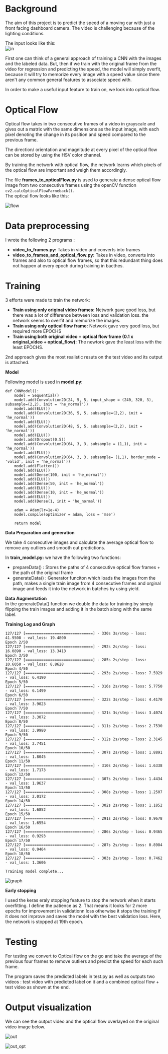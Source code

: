 # Background

The aim of  this project is to predict the speed of a moving car with just a front facing dashboard camera.
The video is challenging because of the lighting conditions. 

The input looks like this:    
![in](/output/input.gif)


First one can think of a general approach of training a CNN with the images and the labeled data. But, then if we train with the original frame from the video for regression and predicting the speed, the model will simply overfit, because it will try to memorize every image with a speed value since there aren't any common general features to associate speed with.

In order to make a useful input feature to train on, we look into optical flow.

# Optical Flow
Optical flow takes in two consecutive frames of a video in grayscale and gives out a matrix with the same dimensions as the input image, with each pixel denoting the change in its position and speed compared to the previous frame. 

The direction/ orientation and magnitude at every pixel of the optical flow can be stored by using the HSV color channel. 

By training the network with optical flow, the network learns which pixels of the optical flow are important and weigh them accordingly.

The file **frames_to_opticalFlow.py** is used to generate a dense optical flow image from two consecutive frames using the 
openCV function ```cv2.calcOpticalFlowFarneback()```.   
The optical flow looks like this:

![flow](/output/flow.gif)

# Data preprocessing
I wrote the following 2 programs :
* **video_to_frames.py:** Takes in video and converts into frames
* **video_to_frames_and_optical_flow.py:** Takes in video, converts into frames and also to optical flow frames, so that this redundant thing does not happen at every epoch during training in bacthes.

# Training

3 efforts were made to train the network:   
* **Train using only original video frames:** Network gave good loss, but there was a lot of difference between loss and validation loss. the network seems to overfit and memorize the images.
* **Train using only optical flow frame:** Network gave very good loss, but required more EPOCHS
* **Train using both original video + optical flow frame (0.1 x original_video  + optical_flow):** The newtork gave the least loss with the least EPOCHS.

2nd approach gives the most realistic resuts on the test video and its output is attached.

__Model__

Following model is used in **model.py:**
``` 
def CNNModel():
    model = Sequential()
    model.add(Convolution2D(24, 5, 5, input_shape = (240, 320, 3), subsample=(2,2), init = 'he_normal'))
    model.add(ELU())
    model.add(Convolution2D(36, 5, 5, subsample=(2,2), init = 'he_normal'))
    model.add(ELU())
    model.add(Convolution2D(48, 5, 5, subsample=(2,2), init = 'he_normal'))
    model.add(ELU())
    model.add(Dropout(0.5))
    model.add(Convolution2D(64, 3, 3, subsample = (1,1), init = 'he_normal'))
    model.add(ELU())
    model.add(Convolution2D(64, 3, 3, subsample= (1,1), border_mode = 'valid', init = 'he_normal'))
    model.add(Flatten())
    model.add(ELU())
    model.add(Dense(100, init = 'he_normal'))
    model.add(ELU())
    model.add(Dense(50, init = 'he_normal'))
    model.add(ELU())
    model.add(Dense(10, init = 'he_normal'))
    model.add(ELU())
    model.add(Dense(1, init = 'he_normal'))

    adam = Adam(lr=1e-4)
    model.compile(optimizer = adam, loss = 'mse')

    return model
```

__Data Preparation and generation__   

We take 4 consecutive images and calculate the average optical flow to remove any outliers and smooth out predictions.

In **train_model.py:** we have the following two functions:
* prepareData() :  Stores the paths of 4 consecutive optical flow frames + the path of the original frame
* generateData() :  Generator funciton which loads the images from the path, makes a single train image from 4 consecutive frames and orginal image and feeds it into the network in batches by using yield.

__Data Augmentation__  
In the generateData() function we double the data for training by simply flipping the train images and adding it in the batch along with the same label.

__Training Log and Graph__   

```
127/127 [==============================] - 330s 3s/step - loss: 41.9508 - val_loss: 19.4800
Epoch 2/50
127/127 [==============================] - 292s 2s/step - loss: 16.0890 - val_loss: 13.3413
Epoch 3/50
127/127 [==============================] - 285s 2s/step - loss: 10.6050 - val_loss: 8.8628
Epoch 4/50
127/127 [==============================] - 293s 2s/step - loss: 7.5929 - val_loss: 6.4190
Epoch 5/50
127/127 [==============================] - 316s 2s/step - loss: 5.7750 - val_loss: 6.1499
Epoch 6/50
127/127 [==============================] - 322s 3s/step - loss: 4.4170 - val_loss: 3.9023
Epoch 7/50
127/127 [==============================] - 321s 3s/step - loss: 3.4074 - val_loss: 3.3072
Epoch 8/50
127/127 [==============================] - 311s 2s/step - loss: 2.7530 - val_loss: 3.9980
Epoch 9/50
127/127 [==============================] - 312s 2s/step - loss: 2.3145 - val_loss: 2.7451
Epoch 10/50
127/127 [==============================] - 307s 2s/step - loss: 1.8891 - val_loss: 1.8045
Epoch 11/50
127/127 [==============================] - 310s 2s/step - loss: 1.6338 - val_loss: 1.7173
Epoch 12/50
127/127 [==============================] - 307s 2s/step - loss: 1.4434 - val_loss: 1.9637
Epoch 13/50
127/127 [==============================] - 308s 2s/step - loss: 1.2507 - val_loss: 2.0172
Epoch 14/50
127/127 [==============================] - 302s 2s/step - loss: 1.1852 - val_loss: 1.6852
Epoch 15/50
127/127 [==============================] - 291s 2s/step - loss: 0.9678 - val_loss: 1.6554
Epoch 16/50
127/127 [==============================] - 286s 2s/step - loss: 0.9465 - val_loss: 0.9293
Epoch 17/50
127/127 [==============================] - 287s 2s/step - loss: 0.8984 - val_loss: 0.9464
Epoch 18/50
127/127 [==============================] - 303s 2s/step - loss: 0.7462 - val_loss: 1.3606

Training model complete...

```

![graph](/output/graph.png)

__Early stopping__

I used the keras eraly stopping feature to stop the network when it starts overfitting.
I define the patience as 2. That means it looks for 2 more epochs for improvement in validationn loss otherwise it stops the training if it does not improve and saves the model with the best validation loss.
Here, the network is stopped at 19th epoch.



# Testing 
For testing we convert to Optical flow on the go and take the average of the previous four frames to remove outliers and predict the speed for each such frame.

The program saves the predicted labels in test.py as well as outputs two videos : test video with predicted label on it and a combined optical flow + test video as shown at the end.


# Output visualization
We can see the output video and the optical flow overlayed on the original video image  below.

![out](/output/out.gif)

![out_opt](/output/out_flow.gif)



